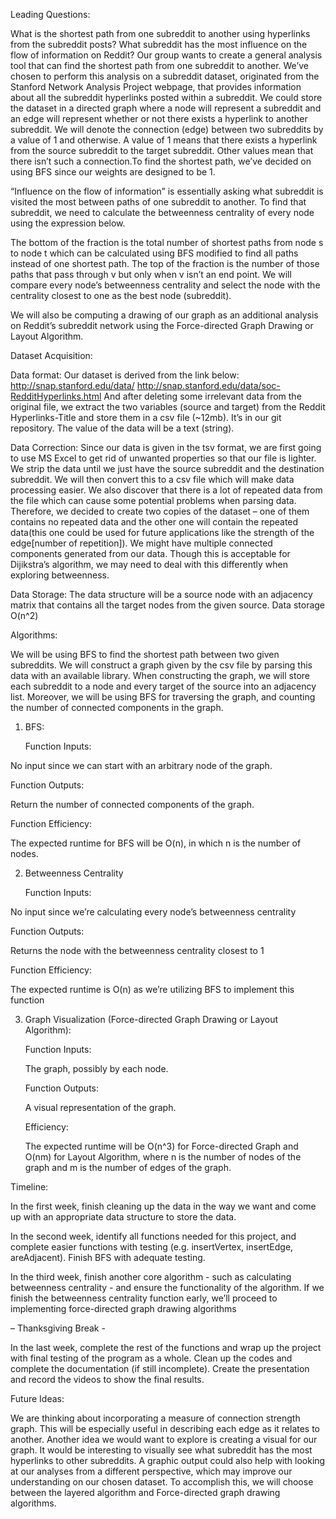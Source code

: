 Leading Questions: 

What is the shortest path from one subreddit to another using hyperlinks from the subreddit posts? What subreddit has the most influence on the flow of information on Reddit?
Our group wants to create a general analysis tool that can find the shortest path from one subreddit to another. We’ve chosen to perform this analysis on a subreddit dataset, originated from the Stanford Network Analysis Project webpage, that provides information about all the subreddit hyperlinks posted within a subreddit. We could store the dataset in a directed graph where a node will represent a subreddit and an edge will represent whether or not there exists a hyperlink to another subreddit. We will denote the connection (edge) between two subreddits by a value of 1 and otherwise. A value of 1 means that there exists a hyperlink from the source subreddit to the target subreddit. Other values mean that there isn’t such a connection.To find the shortest path, we’ve decided on using BFS since our weights are designed to be 1.

“Influence on the flow of information” is essentially asking what subreddit is visited the most between paths of one subreddit to another. To find that subreddit, we need to calculate the betweenness centrality of every node using the expression below. 

The bottom of the fraction is the total number of shortest paths from node s to node t which can be calculated using BFS modified to find all paths instead of one shortest path. The top of the fraction is the number of those paths that pass through v but only when v isn’t an end point. We will compare every node’s betweenness centrality and select the node with the centrality closest to one as the best node (subreddit).

We will also be computing a drawing of our graph as an additional analysis on Reddit’s subreddit network using the Force-directed Graph Drawing or Layout Algorithm.
 
Dataset Acquisition: 

Data format:
Our dataset is derived from the link below: http://snap.stanford.edu/data/ http://snap.stanford.edu/data/soc-RedditHyperlinks.html
And after deleting some irrelevant data from the original file, we extract the two variables (source and target) from the Reddit Hyperlinks-Title and store them in a csv file (~12mb). It’s in our git repository.
The value of the data will be a text (string). 

Data Correction: 
Since our data is given in the tsv format, we are first going to use MS Excel to get rid of unwanted properties so that our file is lighter. We strip the data until we just have the source subreddit and the destination subreddit. We will then convert this to a csv file which will make data processing easier. 
We also discover that there is a lot of repeated data from the file which can cause some potential problems when parsing data. Therefore, we decided to create two copies of the dataset – one of them contains no repeated data and the other one will contain the repeated data(this one could be used for future applications like the strength of the edge[number of repetition]).
We might have multiple connected components generated from our data. Though this is acceptable for Dijikstra’s algorithm, we may need to deal with this differently when exploring betweenness.

Data Storage:
The data structure will be a source node with an adjacency matrix that contains all the target nodes from the given source. 
Data storage O(n^2)


Algorithms:

We will be using BFS to find the shortest path between two given subreddits. We will construct a graph given by the csv file by parsing this data with an available library. When constructing the graph, we will store each subreddit to a node and every target of the source into an adjacency list. Moreover, we will be using BFS for traversing the graph, and counting the number of connected components in the graph. 

1. BFS:

	Function Inputs:
	
No input since we can start with an arbitrary node of the graph.

Function Outputs:

Return the number of connected components of the graph. 

Function Efficiency:

The expected runtime for BFS will be O(n), in which n is the number of nodes. 

2. Betweenness Centrality

	Function Inputs:
	
No input since we’re calculating every node’s betweenness centrality

Function Outputs:

Returns the node with the betweenness centrality closest to 1

Function Efficiency:

The expected runtime is O(n) as we’re utilizing BFS to implement this function

3. Graph Visualization (Force-directed Graph Drawing or Layout Algorithm):

	Function Inputs: 
	
	The graph, possibly by each node.

	Function Outputs: 
	
	A visual representation of the graph. 
	
	Efficiency: 
	
	The expected runtime will be O(n^3) for Force-directed Graph and O(nm) for Layout Algorithm, where n is the number of nodes of the graph and m is the number of edges of the graph. 


Timeline:

In the first week, finish cleaning up the data in the way we want and come up with an appropriate data structure to store the data. 

In the second week, identify all functions needed for this project, and complete easier functions with testing (e.g. insertVertex, insertEdge, areAdjacent). Finish BFS with adequate testing. 

In the third week, finish another core algorithm - such as calculating betweenness centrality - and ensure the functionality of the algorithm. If we finish the betweenness centrality function early, we’ll proceed to implementing force-directed graph drawing algorithms

– Thanksgiving Break - 

In the last week, complete the rest of the functions and wrap up the project with final testing of the program as a whole. Clean up the codes and complete the documentation (if still incomplete). Create the presentation and record the videos to show the final results. 


Future Ideas:

We are thinking about incorporating a measure of connection strength graph. This will be especially useful in describing each edge as it relates to another. Another idea we would want to explore is creating a visual for our graph. It would be interesting to visually see what subreddit has the most hyperlinks to other subreddits. A graphic output could also help with looking at our analyses from a different perspective, which may improve our understanding on our chosen dataset. To accomplish this, we will choose between the layered algorithm and Force-directed graph drawing algorithms.
